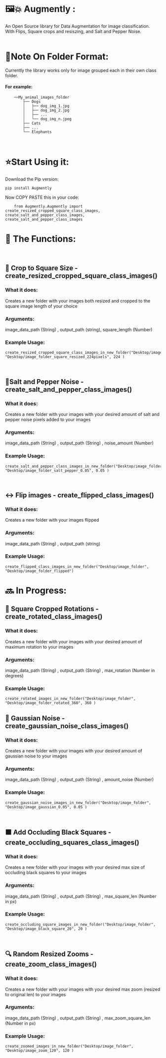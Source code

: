 # 🖼️💥 Augmently  :
An Open Source library for Data Augmentation for image classification.\
With Flips, Square crops and resiszing, and Salt and Pepper Noise.\
&nbsp;
# 📁Note On Folder Format:
Currently the library works only for image grouped each in their own class folder.
#### For example:
        ──My_animal_images_folder
            ├── Dogs
            │   ├── dog_img_1.jpg
            │   ├── dog_img_2.jpg
            │   ├── ...
            │   └── dog_img_n.jpeg
            ├── Cats
            ├── ...
            └── Elephants   
&nbsp;

# ⭐Start Using it:

Download the Pip version:

    pip install Augmently

Now COPY PASTE this in your code:

        from Augmently.Augmently import create_resized_cropped_square_class_images, create_salt_and_pepper_class_images, create_salt_and_pepper_class_images
        
        
# 🤖 The Functions:
&nbsp;
## 🔲 Crop to Square Size - create_resized_cropped_square_class_images()

### What it does:  
Creates a new folder with your images both resized and cropped to the square image length of your choice

### Arguments: 
image_data_path  (String) , output_path (string), square_length (Number)

### Example Usage:

    create_resized_cropped_square_class_images_in_new_folder("Desktop/image_folder", "Desktop/image_folder_square_resized_224pixels", 224 )

&nbsp;
&nbsp;
&nbsp;
## 🧂Salt and Pepper Noise - create_salt_and_pepper_class_images()

### What it does:  
Creates a new folder with your images with your desired amount of salt and pepper noise pixels added to your images

### Arguments: 
image_data_path (String) , output_path (String) , noise_amount (Number)

### Example Usage:

    create_salt_and_pepper_class_images_in_new_folder("Desktop/image_folder", "Desktop/image_folder_salt_pepper_0.05", 0.05 )


&nbsp;
&nbsp;
&nbsp;

## ↔️ Flip images - create_flipped_class_images()

### What it does:  
Creates a new folder with your images flipped

### Arguments: 
image_data_path (String) , output_path (string)

### Example Usage:

    create_flipped_class_images_in_new_folder("Desktop/image_folder", "Desktop/image_folder_flipped")

# 🔜 In Progress:    
    
## 🔄 Square Cropped Rotations - create_rotated_class_images()

### What it does:  
Creates a new folder with your images with your desired amount of maximum rotation to your images

### Arguments: 
image_data_path (String) , output_path (String) , max_rotation (Number in degrees)

### Example Usage:

    create_rotated_images_in_new_folder("Desktop/image_folder", "Desktop/image_folder_rotated_360", 360 )
    
## 🌈 Gaussian Noise - create_gaussian_noise_class_images()

### What it does:  
Creates a new folder with your images with your desired amount of gaussian noise to your images

### Arguments: 
image_data_path (String) , output_path (String) , amount_noise (Number)

### Example Usage:

    create_gaussian_noise_images_in_new_folder("Desktop/image_folder", "Desktop/image_gaussian_0.05", 0.05 )


&nbsp;
&nbsp;
&nbsp;

## ⬛ Add Occluding Black Squares - create_occluding_squares_class_images()

### What it does:  
Creates a new folder with your images with your desired max size of occluding black squares to your images

### Arguments: 
image_data_path (String) , output_path (String) , max_square_len (Number in px)

### Example Usage:

    create_occluding_square_images_in_new_folder("Desktop/image_folder", "Desktop/image_black_square_20", 20 )


&nbsp;
&nbsp;
&nbsp;

## 🔍 Random Resized Zooms - create_zoom_class_images()

### What it does:  
Creates a new folder with your images with your desired max zoom (resized to original len) to your images

### Arguments: 
image_data_path (String) , output_path (String) , max_zoom_square_len (Number in px)

### Example Usage:

    create_zoomed_images_in_new_folder("Desktop/image_folder", "Desktop/image_zoom_120", 120 )


&nbsp;
&nbsp;
&nbsp;

